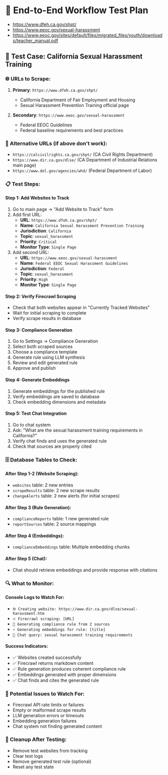 # 🧪 End-to-End Workflow Test Plan

   - https://www.dfeh.ca.gov/shpt/
   - https://www.eeoc.gov/sexual-harassment
   - https://www.eeoc.gov/sites/default/files/migrated_files/youth/downloads/teacher_manual.pdf

## 📍 Test Case: California Sexual Harassment Training

### 🌐 URLs to Scrape:
1. **Primary**: `https://www.dfeh.ca.gov/shpt/`
   - California Department of Fair Employment and Housing
   - Sexual Harassment Prevention Training official page

2. **Secondary**: `https://www.eeoc.gov/sexual-harassment`
   - Federal EEOC Guidelines
   - Federal baseline requirements and best practices

### 🔄 Alternative URLs (if above don't work):
- `https://calcivilrights.ca.gov/shpt/` (CA Civil Rights Department)
- `https://www.dir.ca.gov/dlse/` (CA Department of Industrial Relations main page)
- `https://www.dol.gov/agencies/whd/` (Federal Department of Labor)

### 📋 Test Steps:

#### **Step 1: Add Websites to Track**
1. Go to main page → "Add Website to Track" form
2. Add first URL:
   - **URL**: `https://www.dfeh.ca.gov/shpt/`
   - **Name**: `California Sexual Harassment Prevention Training`
   - **Jurisdiction**: `California`
   - **Topic**: `sexual_harassment`
   - **Priority**: `Critical`
   - **Monitor Type**: `Single Page`
3. Add second URL:
   - **URL**: `https://www.eeoc.gov/sexual-harassment`
   - **Name**: `Federal EEOC Sexual Harassment Guidelines`
   - **Jurisdiction**: `Federal`
   - **Topic**: `sexual_harassment`
   - **Priority**: `High`
   - **Monitor Type**: `Single Page`

#### **Step 2: Verify Firecrawl Scraping**
- Check that both websites appear in "Currently Tracked Websites"
- Wait for initial scraping to complete
- Verify scrape results in database

#### **Step 3: Compliance Generation**
1. Go to Settings → Compliance Generation
2. Select both scraped sources
3. Choose a compliance template
4. Generate rule using LLM synthesis
5. Review and edit generated rule
6. Approve and publish

#### **Step 4: Generate Embeddings**
1. Generate embeddings for the published rule
2. Verify embeddings are saved to database
3. Check embedding dimensions and metadata

#### **Step 5: Test Chat Integration**
1. Go to chat system
2. Ask: "What are the sexual harassment training requirements in California?"
3. Verify chat finds and uses the generated rule
4. Check that sources are properly cited

### 🗄️ Database Tables to Check:

#### **After Step 1-2 (Website Scraping):**
- `websites` table: 2 new entries
- `scrapeResults` table: 2 new scrape results
- `changeAlerts` table: 2 new alerts (for initial scrapes)

#### **After Step 3 (Rule Generation):**
- `complianceReports` table: 1 new generated rule
- `reportSources` table: 2 source mappings

#### **After Step 4 (Embeddings):**
- `complianceEmbeddings` table: Multiple embedding chunks

#### **After Step 5 (Chat):**
- Chat should retrieve embeddings and provide response with citations

### 🔍 What to Monitor:

#### **Console Logs to Watch For:**
- `🌐 Creating website: https://www.dir.ca.gov/dlse/sexual-harassment.htm`
- `🔥 Firecrawl scraping: [URL]`
- `🤖 Generating compliance rule from 2 sources`
- `⚡ Generating embeddings for rule: [title]`
- `💬 Chat query: sexual harassment training requirements`

#### **Success Indicators:**
- ✅ Websites created successfully
- ✅ Firecrawl returns markdown content
- ✅ Rule generation produces coherent compliance rule
- ✅ Embeddings generated with proper dimensions
- ✅ Chat finds and cites the generated rule

### 🚨 Potential Issues to Watch For:
- Firecrawl API rate limits or failures
- Empty or malformed scrape results
- LLM generation errors or timeouts
- Embedding generation failures
- Chat system not finding generated content

### 🧹 Cleanup After Testing:
- Remove test websites from tracking
- Clear test logs
- Remove generated test rule (optional)
- Reset any test state
